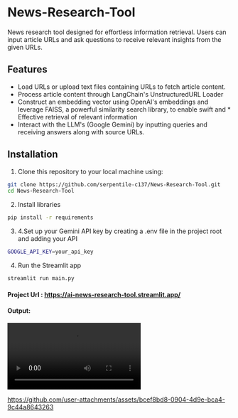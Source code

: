 # News-Research-Tool

News research tool designed for effortless information retrieval. Users can input article URLs and ask questions to receive relevant insights from the given URLs.

## Features

* Load URLs or upload text files containing URLs to fetch article content.
* Process article content through LangChain's UnstructuredURL Loader
* Construct an embedding vector using OpenAI's embeddings and leverage FAISS, a powerful similarity search library, to enable swift and * Effective retrieval of relevant information
* Interact with the LLM's (Google Gemini) by inputting queries and receiving answers along with source URLs.

## Installation

1. Clone this repository to your local machine using:
```bash
git clone https://github.com/serpentile-c137/News-Research-Tool.git
cd News-Research-Tool
```

2. Install libraries
```bash
pip install -r requirements
```

3. 4.Set up your Gemini API key by creating a .env file in the project root and adding your API
```bash
GOOGLE_API_KEY=your_api_key
```

4. Run the Streamlit app
```bash
streamlit run main.py
```

#### Project Url : https://ai-news-research-tool.streamlit.app/

#### Output: 
![alt text](https://github.com/serpentile-c137/News-Research-Tool/blob/main/news-research-tool.webm)

https://github.com/user-attachments/assets/bcef8bd8-0904-4d9e-bca4-9c44a8643263


